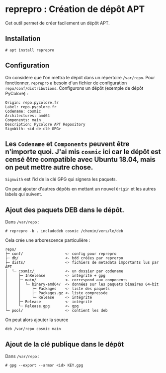 # reprepro : Création de dépôt APT

Cet outil permet de créer facilement un dépôt APT.

## Installation

```text
# apt install reprepro
```

## Configuration

On considère que l'on mettra le dépôt dans un répertoire `/var/repo`. Pour fonctionner, `reprepro` a besoin d'un fichier de configuration `repo/conf/distributions`. Configurons un dépôt \(exemple de dépôt PyColore\) :

```
Origin: repo.pycolore.fr
Label: repo.pycolore.fr
Codename: cosmic
Architectures: amd64
Components: main
Description: Pycolore APT Repository
SignWith: <id de clé GPG>
```
## Les `Codename` et `Components` peuvent être n'importe quoi. J'ai mis `cosmic` ici car le dépôt est censé être compatible avec Ubuntu 18.04, mais on peut mettre autre chose.

`Signwith` est l'id de la clé GPG qui signera les paquets.

On peut ajouter d'autres dépôts en mettant un nouvel `Origin` et les autres labels qui suivent.
## Ajout des paquets DEB dans le dépôt.

Dans `/var/repo` :

```text
# reprepro -b . includedeb cosmic /chemin/vers/le/deb
```

Cela crée une arborescence particulière :

```text
repo/
├─ conf/                   <- config pour reprepro
├─ db/                     <- bdd créées par reprerpo
├─ dists/                  <- fichiers de metadata importants lus par APT 
│  └─ cosmic/              <- un dossier par codename
│     ├─ InRelease         <- intégrité + gpg
│     ├─ main/             <- correspond aux components
│     │  └─ binary-amd64/  <- données sur les paquets binaires 64-bit
│     │     ├─ Packages    <- liste des paquets
│     │     ├─ Packages.gz <- liste compressée
│     │     └─ Release     <- intégrité
│     ├─ Release           <- intégrité
│     └─ Release.gpg       <- gpg
└─ pool/                   <- contient les deb
```

On peut alors ajouter la source

```text
deb /var/repo cosmic main
```

## Ajout de la clé publique dans le dépôt

Dans `/var/repo` :

```text
# gpg --export --armor <id> KEY.gpg
```

